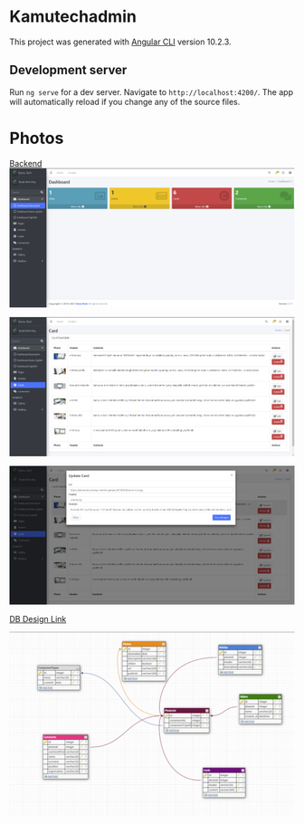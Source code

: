 
# Kamutechadmin

This project was generated with [Angular CLI](https://github.com/angular/angular-cli) version 10.2.3.

## Development server

Run `ng serve` for a dev server. Navigate to `http://localhost:4200/`. The app will automatically reload if you change any of the source files.
 
 

# Photos

[Backend]
![KamutechDashboard](https://github.com/burakmertmus/kamutechadmin/blob/master/KamutechDashboard.png)
 
![Cards](https://github.com/burakmertmus/kamutechadmin/blob/master/Cards.png)


![UpdateCards](https://github.com/burakmertmus/kamutechadmin/blob/master/UpdateCards.png)

[DB Design Link]

![DbDesign](https://github.com/burakmertmus/kamutechadmin/blob/master/DBDesign.png)

[db design link]: <https://app.dbdesigner.net/designer/schema/445953>

[backend]: <https://github.com/burakmertmus/KamuTechApi>
